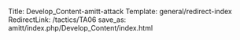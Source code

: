 Title: Develop_Content-amitt-attack
Template: general/redirect-index
RedirectLink: /tactics/TA06
save_as: amitt/index.php/Develop_Content/index.html